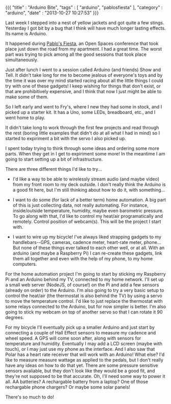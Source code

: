{{{ "title" : "Arduino Bite", "tags" : [ "arduino", "pablosfiesta" ], "category" : "arduino", "date" : "2013-10-27 10:27:53" }}}

Last week I stepped into a nest of yellow jackets and got quite a few stings.  Yesterday I got bit by a bug that I think will have much longer lasting effects.  Its name is Arduino.  

It happened during <a href="">Pablo's Fiesta</a>, an Open Spaces conference that took place just down the road from my apartment.  I had a great time.  The worst part was trying to pick among all the good sessions that took place simultaneously.  

Just after lunch I went to a session called Arduino (and friends) Show and Tell.  It didn't take long for me to become jealous of everyone's toys and by the time it was over my mind started racing about all the little things I could try with one of these gadgets!  I keep wishing for things that don't exist, or that are prohibitively expensive, and I think that now I just might be able to make some of them.

So I left early and went to Fry's, where I new they had some in stock, and I picked up a starter kit.  It has a Uno, some LEDs, breadboard, etc., and I went home to play.

It didn't take long to work through the first few projects and read through the rest (boring little examples that didn't do at all what I had in mind) so I started to expiriment a bit with the servo I also picked up.

I spent today trying to think through some ideas and ordering some more parts.  When they get in I get to expiriment some more!  In the meantime I am going to start setting up a bit of infrastructure.

There are three different things I'd like to try...

 - I'd like a way to be able to wirelessly stream audio (and maybe video) from my front room to my deck outside.  I don't really think the Arduino is a good fit here, but I'm still thinking about how to do it, with something...

 - I want to do some (for lack of a better term) home automation.  A big part of this is just collecting data, not really automating.  For instance, inside/outside temperature, humidity, maybe even barometric pressure.  To go along with that, I'd like to control my heat/air programatically and remotely.  Control position of webcam(s).  This will be the project I start with.

 - I want to wire up my bicycle!  I've always liked strapping gadgets to my handlebars--GPS, cameras, cadence meter, heart-rate meter, phone... But none of these things ever talked to each other well, or at all.  With an arduino (and maybe a Raspberry Pi) I can re-create these gadgets, link them all together and even with the help of my phone, to my home computers.

 For the home automation project I'm going to start by sticking my Raspberry Pi and an Arduino behind my TV, connected to my home network.  I'll set up a small web server (NodeJS, of course!) on the Pi and add a few sensors (already on order) to the Arduino.  I'm also going to try a very basic setup to control the heat/air (the thermostat is also behind the TV) by using a servo to move the temperature control.  I'd like to just replace the thermostat with some relays connected to the Arduino, but for now simpler is better.  I'm also going to stick my webcam on top of another servo so that I can rotate it 90 degrees.

 For my bicycle I'll eventually pick up a smaller Arduino and just start by connecting a couple of Hall Effect sensors to measure my cadence and wheel speed.  A GPS will come soon after, along with sensors for temperature and humidity.  Eventually I may add a LCD screen (maybe with touch), or I may just use my phone as the interface.  And I also saw that Polar has a heart rate receiver that will work with an Arduino!  What else?  I'd like to measure measure wattage as applied to the pedals, but I don't really have any ideas on how to do that yet.  There are some pressure sensitive sensors avaliable, but they don't look like they would be a good fit, and they're not supposed to be that accurate.  Oh, I'll need some way to power it all.  AA batteries?  A rechargable battery from a laptop?  One of those rechargable phone chargers?  Or maybe some solar panels!

 There's so much to do!

